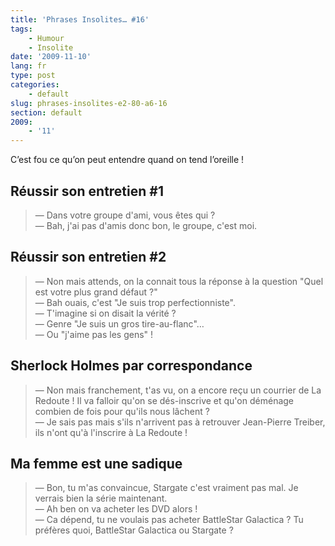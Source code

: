```yaml
---
title: 'Phrases Insolites… #16'
tags:
    - Humour
    - Insolite
date: '2009-11-10'
lang: fr
type: post
categories:
    - default
slug: phrases-insolites-e2-80-a6-16
section: default
2009:
    - '11'
---
```


C’est fou ce qu’on peut entendre quand on tend l’oreille&nbsp;!

<!-- more -->

## Réussir son entretien #1

> — Dans votre groupe d'ami, vous êtes qui&nbsp;?  
> — Bah, j'ai pas d'amis donc bon, le groupe, c'est moi.

## Réussir son entretien #2

> — Non mais attends, on la connait tous la réponse à la question "Quel est votre plus grand défaut&nbsp;?"  
> — Bah ouais, c'est "Je suis trop perfectionniste".  
> — T'imagine si on disait la vérité&nbsp;?  
> — Genre "Je suis un gros tire-au-flanc"…  
> — Ou "j'aime pas les gens"&nbsp;!

## Sherlock Holmes par correspondance

> — Non mais franchement, t'as vu, on a encore reçu un courrier de La Redoute&nbsp;! Il va falloir qu'on se dés-inscrive et qu'on déménage combien de fois pour qu'ils nous lâchent&nbsp;?  
> — Je sais pas mais s'ils n'arrivent pas à retrouver Jean-Pierre Treiber, ils n'ont qu'à l'inscrire à La Redoute&nbsp;!

## Ma femme est une sadique

> — Bon, tu m'as convaincue, Stargate c'est vraiment pas mal. Je verrais bien la série maintenant.  
> — Ah ben on va acheter les DVD alors&nbsp;!  
> — Ca dépend, tu ne voulais pas acheter BattleStar Galactica&nbsp;? Tu préfères quoi, BattleStar Galactica ou Stargate&nbsp;?
